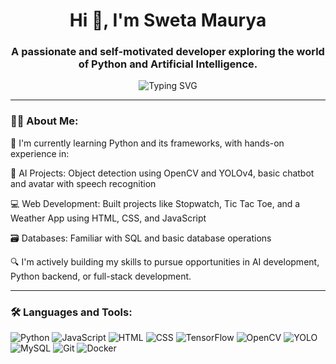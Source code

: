 <h1 align="center">Hi 👋, I'm Sweta Maurya</h1>
<h3 align="center">A passionate and self-motivated developer exploring the world of Python and Artificial Intelligence.</h3>

<p align="center">
  <img src="https://readme-typing-svg.herokuapp.com?font=Fira+Code&duration=3000&pause=1000&color=00ADB5&center=true&vCenter=true&width=435&lines=Code.+Debug.+Repeat.;Building+%F0%9F%9A%80+%7C+Improving+%F0%9F%92%AA" alt="Typing SVG" />
</p>

---

### 👩‍💻 About Me:
🌱 I'm currently learning Python and its frameworks, with hands-on experience in:

🧠 AI Projects: Object detection using OpenCV and YOLOv4, basic chatbot and avatar with speech recognition

💻 Web Development: Built projects like Stopwatch, Tic Tac Toe, and a Weather App using HTML, CSS, and JavaScript

🗃️ Databases: Familiar with SQL and basic database operations

🔍 I'm actively building my skills to pursue opportunities in AI development, Python backend, or full-stack development.

---

### 🛠 Languages and Tools:

<p align="left">
 <img src="https://img.icons8.com/color/48/000000/python.png" alt="Python"/>
  <img src="https://img.icons8.com/color/48/000000/javascript.png" alt="JavaScript"/>
  <img src="https://img.icons8.com/color/48/000000/html-5.png" alt="HTML"/>
  <img src="https://img.icons8.com/color/48/000000/css3.png" alt="CSS"/>
  <img src="https://img.icons8.com/color/48/000000/tensorflow.png" alt="TensorFlow"/>
  <img src="https://img.icons8.com/fluency/48/000000/opencv.png" alt="OpenCV"/>
  <img src="https://img.icons8.com/external-tal-revivo-color-tal-revivo/48/null/external-yolo-you-only-look-once-a-real-time-object-detection-variant-logo-color-tal-revivo.png" alt="YOLO"/>
  <img src="https://img.icons8.com/color/48/000000/mysql-logo.png" alt="MySQL"/>
  <img src="https://img.icons8.com/color/48/000000/git.png" alt="Git"/>
  <img src="https://img.icons8.com/color/48/000000/docker.png" alt="Docker"/>
</p>

